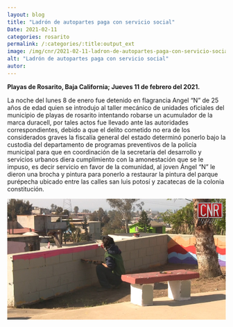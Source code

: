 ```yaml
---
layout: blog
title: "Ladrón de autopartes paga con servicio social"
Date: 2021-02-11
categories: rosarito
permalink: /:categories/:title:output_ext
image: /img/cnr/2021-02-11-ladron-de-autopartes-paga-con-servicio-social.jpg
alt: "Ladrón de autopartes paga con servicio social"
autor:
---
```


**Playas de Rosarito, Baja California; Jueves 11 de febrero del 2021.** 

La noche del lunes 8 de enero fue detenido en flagrancia Angel “N” de 25 años de edad quien se introdujo al taller mecánico de unidades oficiales del municipio de playas de rosarito intentando robarse un acumulador de la marca duracell, por tales actos fue llevado ante las autoridades correspondientes, debido a que el delito cometido no era de los considerados graves la fiscalía general del estado determinó ponerlo bajo la custodia del departamento de programas preventivos de la policía municipal para que en coordinación de la secretaría del desarrollo y servicios urbanos  diera cumplimiento con la amonestación que se le impuso, es decir servicio en favor de la comunidad, al joven Ángel “N” le dieron una brocha y pintura para ponerlo a restaurar la pintura del parque purépecha ubicado entre las calles san luis potosí y zacatecas de la colonia constitución.

<div id="carouselExampleSlidesOnly" class="carousel slide" data-ride="carousel">
  <div class="carousel-inner">
    <div class="carousel-item active">
       <img class="d-block w-100" src="/img/cnr/2021-02-11-ladron-de-autopartes-paga-con-servicio-social.jpg" loading="lazy"  alt="Ladrón de autopartes paga con servicio social">
    </div>
  </div>
</div>